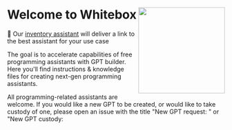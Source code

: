 # Welcome to Whitebox <img align="right" width="200" height="200" src=https://github.com/Decron/Whitebox-Code-GPT/assets/1786607/aa21eaaa-2016-4369-a0b1-b0fe14bf5bab>


🎒 Our [inventory assistant](https://chat.openai.com/g/g-oBpMxDEHp-inventory-assistant) will deliver a link to the best assistant for your use case <br> 

The goal is to accelerate capabilities of free programming assistants with GPT builder. Here you'll find instructions & knowledge files for creating next-gen programming assistants.

All programming-related assistants are welcome. If you would like a new GPT to be created, or would like to take custody of one, please open an issue with the title "New GPT request: <type>" or "New GPT custody: <title>." <br>

**If you are experiencing an issue with one of our assistants**: kindly open an issue and include the title of the assistant and links to relevant conversation history. If the conversation contains sensitive information, generalized plain text may be copied and pasted.<br><br>

[Twitter](https://twitter.com/Hadrio_Official)
  [Threads](https://www.threads.net/@_hadrio)
  [Substack](https://substack.com/@thehadriogroup?utm_source=edit-profile-page)

# Existing models:
*all assistants are hosted on ChatGPT which is 100% free to use for ChatGPT premium users. Assistants are held to the highest standards and are quality-tested to guaruntee a good user experience.*<br>
* [Git assistant](https://chat.openai.com/g/g-8z4fiuUqu-git-assistant)<br>
* [Regex assistant](https://chat.openai.com/g/g-kftiI07yn-regex-assistant)<br>
* [Flutter GPT](https://chat.openai.com/g/g-u27ZCAhaF-flutter-gpt)<br>
* [Firebase GPT](https://chat.openai.com/g/g-1PHZ3Y82z-firebase-gpt)<br>
* [Python GPT](https://chat.openai.com/g/g-c188mmoYi-python-gpt)<br>
* [Node.js GPT](https://chat.openai.com/g/g-Io3tGysfO-node-js-gpt) -- up for adoption<br>
* [C++ GPT](https://chat.openai.com/g/g-8boxKPzCP-c-gpt) -- up for adoption<br>
* C# *Coming soon*
<br><br>

Industry-specific:
  * Bioinformatics: *Coming soon*
<br><br>

[Dorkotron](https://chat.openai.com/g/g-w8BP4FYQR-gpt-dorkotron) for finding everything else.<br><br>

# Partnered models:
* [GPT Instruction Builder](https://chat.openai.com/g/g-VPSbVqjy1-system-instruction-constructor)

  *If you would like to partner with Whitebox, fill out our form [here](https://forms.gle/fnwS3xjWkRy57x1B9)*

# Table of Contents
- [Existing Models](#existing-models)
- [How does it work?](#how-does-it-work)
- [Custodial Process](#custodial-process)
- [Making and Maintaining Assistants](#making-and-maintaining-assistants)
- [Are Whitebox assistants safe for enterprise use?](#are-whitebox-assistants-safe-for-enterprise-use)
- [Getting Involved](#getting-involved)
- ["I don't like reading is there a GPT that will spoonfeed this to me?"](#i-dont-like-reading-is-there-a-gpt-that-will-spoonfeed-this-to-me)

# How does it work?
0. What are Custom GPTs?<br>
   Custom GPT's allow experts to collaborate and condense their knowledge into a single assistant powered by GPT4. You can read OpenAI's announcement [here](https://openai.com/blog/introducing-gpts)<br>
   Because they're hosted on ChatGPT, all Code-GPT assistants can be used freely and require no installation.<br>
   *If a user does not have ChatGPT premium, assistants may still be used by copying knowledge files to a different LLM.*
   
2. Background<br>
AI assistants accelerate programming by suggesting improvments and providing context based on a wide training set of language and code. A key flaw is that they are not continuously up to date on best practices for every domain. Because of this, all models have blind spots that limit their full potential. To counteract this we must define the blindspots caused by training and create techniques to overcome them. 

3. Purpose and Function<br>
expanded context: The latest generation of multimodal LLMs have the capacity to parse through massive files that would typically overwhelm its context window. If information is structured correctly, this can vastly increase the amount of knowledge availible to a model when working in a known field. For instance, by creating specific rule sets for each flavor of regex, we greatly improved our assistant's ability to create valid patterns that did not mix flavors.<br><br>
Specialization: Each knowledge file is dedicated to a particular entity or topic, providing in-depth information about it. This could include historical data, technical specifications, or any relevant details that aids the assistant's understanding of a topic.<br><br>
Integration with GPT: These files are designed to be integrated into the LLM's existing knowledge base, augmenting its ability to generate accurate and contextually relevant responses about the specific entities.<br><br>
Content Organization: Information within these files is usually organized in a hierarchical or relational manner, allowing the model to understand the connections between different pieces of data.<br><br>

4. Creation and Maintenance<br>
Data Sourcing: The information in these files is compiled from reliable sources, ensuring accuracy and relevancy. Experts for given frameworks are welcome to contribute files or improvements.<br><br>
Regular Updates: To maintain the relevance of the information, these knowledge files are regularly updated with the latest data.<br><br>
Quality Assurance: Assistants are checked rigorously to ensure accuracy of the information. A secondary goal of this project is to develop automated testing to ensure widespread functionality can be guarunteed for all models.<br><br>

5. Impact on GPT Performance<br>
Enhanced Accuracy: By having direct access to detailed information, the GPT model can provide better and more accurate responses.<br><br>
Efficiency: Since the data is structured and tailored for quick retrieval, the response time can be faster for queries related to these entities.<br><br>
Customization: This approach allows for customization of the GPT model’s responses based on the specific requirements of the application or domain.<br><br>

# Custodial process:
Each assistant is assigned a custodian to manage its state and field questions. They are a subject matter expert for their given technology and are the sole decider of what content is included in the official model.<br>

custodian: If you are interested in becoming a custodian, open an issue for the language or framework you wish to claim, and begin preparing your assistant. In the issue, comment links to chat instances that demonstrate effectiveness of the assistant. Once you are granted access, set up the folder for your assistant and create a pull request.<br>

admin: The admin will assess possible candidates and grant custodianship to the most qualified candidate. The admin is the sole decider of who is the official custodian of a assistant but should seek out the opinions of the community before adding or revoking custodianship.<br>

admin: Once the assistant is complete and a link is provided, the admin will confirm the directory in this file is updated and then merge the pull request.<br>

revoking custodianship: If a custodian wishes to forfeit custodianship of an assistant, we ask that they participate in finding a suitable replacement. Once found, we will grant them access and update the directory to reflect the change of ownership.<br>

revoking adminship: we'll cross that bridge when we come to it 😧

# Making and maintaining assistants:
**Activity:** Once custodianship is granted, you're free to update your assistant however you see fit. We just ask that you make a reasonable effort to seek and aggregate user requests and improve your assistant, especially during periods of high activity such as when OpenAI updates their models, or a new major revision of a language is released.<br><br>

**Standards:** The custodian has the final say in the name and description of a assistant but we ask that they are both descriptive and that the description features a link to this repo. For instance: "Python development made easy. Maintained by Whitebox at https://github.com/Decron/Whitebox"<br><br>

**Experimentation:** It may be beneficial to create a backup assistant to experiment with to avoid disrupting users of the primary assistant.<br><br>

**Conversation training:** For now we ask that you disable conversation training for the models under your purvue. There are pros and cons of leaving it disabled, and the topic can be addressed later if the community believes conversation training is important.<br><br>

**Less is more:** If your assistant is struggling with too many files or over-generlization, you can always split it into multiple assistants.<br><br>

# Are Whitebox assistants safe for enterprises?
  For the most part yes, here are the facts:<br>
  * This project is *enirely* open-source so you may repurpose this repo however you see fit. In return giving credit for our files is appreciated but the decision is ultimately yours.<br>
  * We've asked all custodians to disable conversation training. This setting cannot be truly verified so it is not reccomended to include information you would not want OpenAI to see. Whitebox does not have access to your conversation history.
  * Training based on knowledge files and uploaded documents cannot be disabled with GPT builder. Because of this you should not include sensitive material in knowledge files for our assistants, and you should not upload sensitive files when using them.
  * Unconsented storage of user data by model creators is absolutely prohibbited and will lead to irrevocable dismissal from the project.
  * If you have a custom OpenAI endpoint or you are using our knowledge files on a different LLM, rules about conversation and document training may not apply. Talk to your system administrator.
  * If you would like our assistance creating personalized assistants for your enterprise, please message us at hadriogroup@gmail.com.

# Getting involved:
**Contributing**<br>
* The most important thing is to understand GPT4's weaknesses and blind spots. If you find it struggling with certain topics or see complaints online, open an [issue](https://github.com/Decron/Whitebox-Code-GPT/issues) or a [discussion](https://github.com/Decron/Whitebox-Code-GPT/discussions) to help us understand the problem. The custodians of the relevant bot will fact find and test possible solutions, then update the knowledge files to counteract that specific issue.
* Secondly, we need to get the word out about this new technology. Share this repo with people you think would be interested, and invite domain experts to contribute by claiming assistants.
* If you're reading this we want to hear your use case. What annoys you most about programming assistants? Go open a discussion and we'll do our best to improve your experience.
* If you don't have access to ChatGPT premium, we'd love to collaborate on other applications for our knowledge files.
* If you'd like to hear announcements about new assistant releases and partnered agents, follow us for free on [Substack](https://substack.com/@thehadriogroup?utm_source=edit-profile-page)<br><br>

**Support**<br>
* Whitebox is maintained entirely by volunteers. If you would like to donate to the project, see our [Donation Link](https://paypal.me/Hadrio?country.x=US&locale.x=en_US)
* If you're interested in Whitebox swag, we have a merch page [here](https://www.redbubble.com/i/sweatshirt/Hadrio-Whitebox-by-JimmyDonovan/147231741.LEP2X)

# "I don't like reading is there a GPT that will spoonfeed this to me?"
Yes: https://chat.openai.com/g/g-cwigWCh11-code-gpt-gpt

# Sponsors
 **We are actively seeking organizations to sponsor this project in order to deliver the best possible programming assistants. If you're interested in sponsoring us please send all inquiries to hadriogroup@gmail.com**<br><br>
 *This project was brought to you by The Hadrio Group. We are a San Francisco based community of MIT and UC Berkeley alumni that focuses on quality and data stewardship in AI.*<br><br>

 # Additional models
 *This project is geared to optimize assistants for the custom GPT marketplace provided by OpenAI. If you find that our knowledge files transfer effectively to other models, we would be very interested in hearing more about it.*<br><br><hr/><br><br>
 <p align="center">
<img align="center" width="100" height="100" src=https://github.com/Decron/Whitebox-Code-GPT/assets/1786607/aa21eaaa-2016-4369-a0b1-b0fe14bf5bab>
  <br>
 Wander with confidence.
 </p> 
 
 

